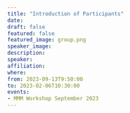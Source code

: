 ```yaml
---
title: "Introduction of Participants"
date:
draft: false
featured: false
featured_image: group.png
speaker_image:
description:
speaker: 
affiliation: 
where:
from: 2023-09-13T9:50:00
to: 2023-02-06T10:30:00
events:
- MMM Workshop September 2023
---
```


